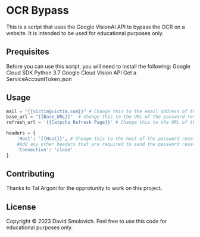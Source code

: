 # OCR Bypass

This is a script that uses the Google VisionAI API to bypass the OCR on a website. It is intended to be used for educational purposes only.

## Prequisites

Before you can use this script, you will need to install the following:
Google Cloud SDK
Python 3.7
Google Cloud Vision API
Get a ServiceAccountToken.json

## Usage

```python
mail = "{{victim@victim.com}}" # Change this to the email address of the victim
base_url = "{{Base_URL}}"  # Change this to the URL of the password reset page
refresh_url = '{{Catpcha Refresh Page}}' # Change this to the URL of the captcha refresh page

headers = {
    'Host': '{{Host}}', # Change this to the host of the password reset page
    #Add any other headers that are required to send the password reset request
    'Connection': 'close'
}

```

## Contributing

Thanks to Tal Argoni for the opprotunity to work on this project.



## License

Copyright © 2023 David Smolovich.
Feel free to use this code for educational purposes only.